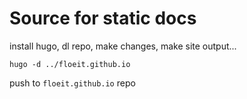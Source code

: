Source for static docs
======================

install hugo, dl repo, make changes, make site output...

`hugo -d ../floeit.github.io`

push to `floeit.github.io` repo 